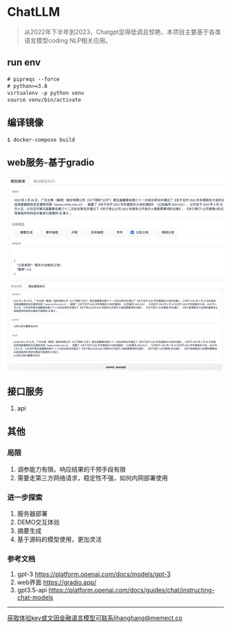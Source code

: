 # ChatLLM
> 从2022年下半年到2023，Chatgpt显得低调且惊艳，本项目主要基于各类语言模型coding NLP相关应用。
##  run env
```shell
# pipreqs --force
# python>=3.8
virtualenv -p python venv
source venv/bin/activate

```
## 编译镜像

```shell
$ docker-compose build

```

## web服务-基于gradio

![task_example](docs/task_demo.png)
![add_example](docs/add_example.png)

## 接口服务
1. api

## 其他
### 局限
1. 调参能力有限。响应结果的干预手段有限
2. 需要走第三方网络请求，稳定性不强，如何内网部署使用
### 进一步探索
1. 服务器部署
2. DEMO交互体验
3. 摘要生成
4. 基于源码的模型使用，更加灵活
### 参考文档
1. gpt-3 https://platform.openai.com/docs/models/gpt-3
2. web界面 https://gradio.app/ 
3. gpt3.5-api https://platform.openai.com/docs/guides/chat/instructing-chat-models

---
获取体验key或文因金融语言模型可联系lihanghang@memect.co

